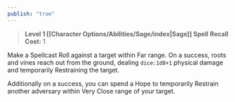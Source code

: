 ```yaml
---
publish: "true"
---
```

> **Level 1 [[Character Options/Abilities/Sage/index|Sage]] Spell**
> **Recall Cost:** 1

Make a Spellcast Roll against a target within Far range. On a success, roots and vines reach out from the ground, dealing `dice:1d8+1` physical damage and temporarily Restraining the target.

Additionally on a success, you can spend a Hope to temporarily Restrain another adversary within Very Close range of your target.
